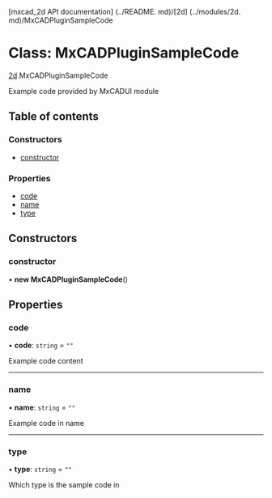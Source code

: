 [mxcad_2d API documentation] (../README. md)/[2d] (../modules/2d. md)/MxCADPluginSampleCode

# Class: MxCADPluginSampleCode

[2d](../modules/2d.md).MxCADPluginSampleCode

Example code provided by MxCADUI module

## Table of contents

### Constructors

- [constructor](2d.MxCADPluginSampleCode.md#constructor)

### Properties

- [code](2d.MxCADPluginSampleCode.md#code)
- [name](2d.MxCADPluginSampleCode.md#name)
- [type](2d.MxCADPluginSampleCode.md#type)

## Constructors

### constructor

• **new MxCADPluginSampleCode**()

## Properties

### code

• **code**: `string` = `""`

Example code content

___

### name

• **name**: `string` = `""`

Example code in name

___

### type

• **type**: `string` = `""`

Which type is the sample code in
